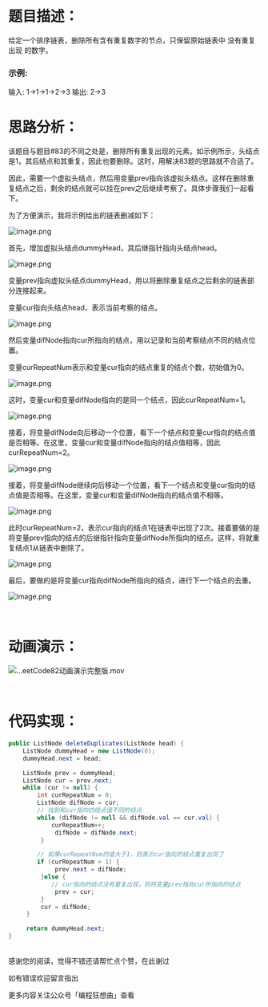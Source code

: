 # 题目描述：
给定一个排序链表，删除所有含有重复数字的节点，只保留原始链表中 没有重复出现 的数字。
### 示例:
输入: 1->1->1->2->3
输出: 2->3

# 思路分析：
该题目与题目#83的不同之处是，删除所有重复出现的元素。如示例所示，头结点是1，其后结点和其重复，因此也要删除。这时，用解决83题的思路就不合适了。

因此，需要一个虚拟头结点，然后用变量prev指向该虚拟头结点。这样在删除重复结点之后，剩余的结点就可以挂在prev之后继续考察了。具体步骤我们一起看下。

为了方便演示，我将示例给出的链表删减如下：

![image.png](https://pic.leetcode-cn.com/1611929372-ApwrxX-image.png)


首先，增加虚拟头结点dummyHead，其后继指针指向头结点head。

![image.png](https://pic.leetcode-cn.com/1611929386-vhOwlh-image.png)


变量prev指向虚拟头结点dummyHead，用以将删除重复结点之后剩余的链表部分连接起来。

变量cur指向头结点head，表示当前考察的结点。

![image.png](https://pic.leetcode-cn.com/1611929399-ySKgew-image.png)



然后变量difNode指向cur所指向的结点，用以记录和当前考察结点不同的结点位置。

变量curRepeatNum表示和变量cur指向的结点重复的结点个数，初始值为0。

![image.png](https://pic.leetcode-cn.com/1611929413-oXoJDp-image.png)


这时，变量cur和变量difNode指向的是同一个结点，因此curRepeatNum=1。

![image.png](https://pic.leetcode-cn.com/1611929432-JsRXgX-image.png)


接着，将变量difNode向后移动一个位置，看下一个结点和变量cur指向的结点值是否相等。在这里，变量cur和变量difNode指向的结点值相等，因此curRepeatNum=2。

![image.png](https://pic.leetcode-cn.com/1611929447-dwfwYW-image.png)


接着，将变量difNode继续向后移动一个位置，看下一个结点和变量cur指向的结点值是否相等。在这里，变量cur和变量difNode指向的结点值不相等。

![image.png](https://pic.leetcode-cn.com/1611929493-YLBqOK-image.png)




此时curRepeatNum=2，表示cur指向的结点1在链表中出现了2次。接着要做的是将变量prev指向的结点的后继指针指向变量difNode所指向的结点。这样，将就重复结点1从链表中删除了。

![image.png](https://pic.leetcode-cn.com/1611929506-xutOaq-image.png)


最后，要做的是将变量cur指向difNode所指向的结点，进行下一个结点的去重。

![image.png](https://pic.leetcode-cn.com/1611929520-FUCukK-image.png)

<br>

# 动画演示：

![...eetCode82动画演示完整版.mov](02417f9e-b026-4f64-acc2-aef3909eb8cc)

<br>

# 代码实现：

```java
public ListNode deleteDuplicates(ListNode head) {
    ListNode dummyHead = new ListNode(0);
    dummyHead.next = head;

    ListNode prev = dummyHead;
    ListNode cur = prev.next;
    while (cur != null) {
        int curRepeatNum = 0;
        ListNode difNode = cur;
        // 找到和cur指向的结点值不同的结点
        while (difNode != null && difNode.val == cur.val) {
            curRepeatNum++;
             difNode = difNode.next;
         }

        // 如果curRepeatNum的值大于1，则表示cur指向的结点重复出现了
        if (curRepeatNum > 1) {
             prev.next = difNode;
         }else {
            // cur指向的结点没有重复出现，则将变量prev指向cur所指向的结点
             prev = cur;
         }
         cur = difNode;
     }

     return dummyHead.next;
}
```
<br>
感谢您的阅读，觉得不错还请帮忙点个赞，在此谢过

如有错误欢迎留言指出

更多内容关注公众号「编程狂想曲」查看